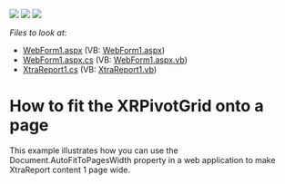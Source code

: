 <!-- default badges list -->
![](https://img.shields.io/endpoint?url=https://codecentral.devexpress.com/api/v1/VersionRange/128601056/13.1.4%2B)
[![](https://img.shields.io/badge/Open_in_DevExpress_Support_Center-FF7200?style=flat-square&logo=DevExpress&logoColor=white)](https://supportcenter.devexpress.com/ticket/details/E4466)
[![](https://img.shields.io/badge/📖_How_to_use_DevExpress_Examples-e9f6fc?style=flat-square)](https://docs.devexpress.com/GeneralInformation/403183)
<!-- default badges end -->
<!-- default file list -->
*Files to look at*:

* [WebForm1.aspx](./CS/WebSite/WebForm1.aspx) (VB: [WebForm1.aspx](./VB/WebSite/WebForm1.aspx))
* [WebForm1.aspx.cs](./CS/WebSite/WebForm1.aspx.cs) (VB: [WebForm1.aspx.vb](./VB/WebSite/WebForm1.aspx.vb))
* [XtraReport1.cs](./CS/WebSite/XtraReport1.cs) (VB: [XtraReport1.vb](./VB/WebSite/XtraReport1.vb))
<!-- default file list end -->
# How to fit the XRPivotGrid onto a page


<p>This example illustrates how you can use the Document.AutoFitToPagesWidth property in a web application to make XtraReport content 1 page wide.</p>

<br/>


